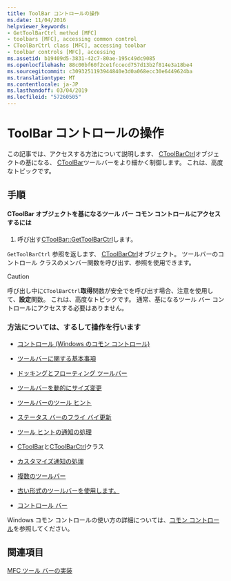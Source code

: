 ```yaml
---
title: ToolBar コントロールの操作
ms.date: 11/04/2016
helpviewer_keywords:
- GetToolBarCtrl method [MFC]
- toolbars [MFC], accessing common control
- CToolBarCtrl class [MFC], accessing toolbar
- toolbar controls [MFC], accessing
ms.assetid: b19409d5-3831-42c7-80ae-195c49dc9085
ms.openlocfilehash: 88c00bf60f2ce1fccecd757d13b2f814e3a18be4
ms.sourcegitcommit: c3093251193944840e3d0a068ecc30e6449624ba
ms.translationtype: MT
ms.contentlocale: ja-JP
ms.lasthandoff: 03/04/2019
ms.locfileid: "57260505"
---
```

# <a name="working-with-the-toolbar-control"></a>ToolBar コントロールの操作

この記事では、アクセスする方法について説明します、 [CToolBarCtrl](../mfc/reference/ctoolbarctrl-class.md)オブジェクトの基になる、 [CToolBar](../mfc/reference/ctoolbar-class.md)ツールバーをより細かく制御します。 これは、高度なトピックです。

## <a name="procedures"></a>手順

#### <a name="to-access-the-toolbar-common-control-underlying-your-ctoolbar-object"></a>CToolBar オブジェクトを基になるツール バー コモン コントロールにアクセスするには

1. 呼び出す[CToolBar::GetToolBarCtrl](../mfc/reference/ctoolbar-class.md#gettoolbarctrl)します。

`GetToolBarCtrl` 参照を返します、 [CToolBarCtrl](../mfc/reference/ctoolbarctrl-class.md)オブジェクト。 ツールバーのコントロール クラスのメンバー関数を呼び出す、参照を使用できます。

> [!CAUTION]
>  呼び出し中に`CToolBarCtrl`**取得**関数が安全でを呼び出す場合、注意を使用して、**設定**関数。 これは、高度なトピックです。 通常、基になるツール バー コントロールにアクセスする必要はありません。

### <a name="what-do-you-want-to-know-more-about"></a>方法については、するして操作を行います

- [コントロール (Windows のコモン コントロール)](../mfc/controls-mfc.md)

- [ツールバーに関する基本事項](../mfc/toolbar-fundamentals.md)

- [ドッキングとフローティング ツールバー](../mfc/docking-and-floating-toolbars.md)

- [ツールバーを動的にサイズ変更](../mfc/docking-and-floating-toolbars.md)

- [ツールバーのツール ヒント](../mfc/toolbar-tool-tips.md)

- [ステータス バーのフライ バイ更新](../mfc/toolbar-tool-tips.md)

- [ツール ヒントの通知の処理](../mfc/handling-tool-tip-notifications.md)

- [CToolBar](../mfc/reference/ctoolbar-class.md)と[CToolBarCtrl](../mfc/reference/ctoolbarctrl-class.md)クラス

- [カスタマイズ通知の処理](../mfc/handling-customization-notifications.md)

- [複数のツールバー](../mfc/toolbar-fundamentals.md)

- [古い形式のツールバーを使用します。](../mfc/using-your-old-toolbars.md)

- [コントロール バー](../mfc/control-bars.md)

Windows コモン コントロールの使い方の詳細については、[コモン コントロール](/windows/desktop/Controls/common-controls-intro)を参照してください。

## <a name="see-also"></a>関連項目

[MFC ツール バーの実装](../mfc/mfc-toolbar-implementation.md)
